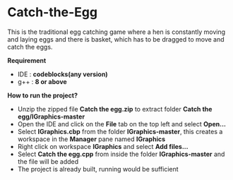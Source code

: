 # Catch-the-Egg
This is the traditional egg catching game where a hen is constantly moving and laying eggs and there is basket, which has to be dragged to move and catch the eggs.

**Requirement** 

- IDE : **codeblocks(any version)**
- g++ : **8 or above**

**How to run the project?**

- Unzip the zipped file **Catch the egg.zip** to extract folder **Catch the egg/IGraphics-master**
- Open the IDE and click on the **File** tab on the top left and select **Open...**
- Select **IGraphics.cbp** from the folder **IGraphics-master**, this creates a workspace in the **Manager** pane named **IGraphics**
- Right click on workspace **IGraphics** and select **Add files...**
- Select **Catch the egg.cpp** from inside the folder **IGraphics-master** and the file will be added
- The project is already built, running would be sufficient
